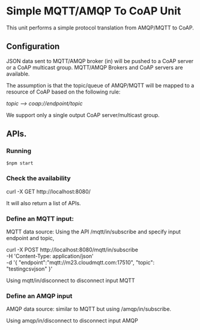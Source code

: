 # Simple MQTT/AMQP To CoAP Unit

This unit performs a simple protocol translation from AMQP/MQTT to CoAP.

## Configuration

JSON data sent to MQTT/AMQP broker (in) will be pushed to a CoAP server or a CoAP multicast group. MQTT/AMQP Brokers and CoAP servers are available.

The assumption is that the topic/queue of AMQP/MQTT will be mapped to a resource of CoAP based on the following rule:

*topic --> coap://endpoint/topic*

We support only a single output CoAP server/multicast group.

## APIs.

### Running
```
$npm start
```
### Check the availability

curl -X GET http://localhost:8080/

It will also return a list of APIs.

### Define an MQTT input:

MQTT data source: Using the API /mqtt/in/subscribe and specify input endpoint and topic,

curl -X POST http://localhost:8080/mqtt/in/subscribe \
  -H 'Content-Type: application/json' \
  -d '{
	"endpoint":"mqtt://m23.cloudmqtt.com:17510",
	"topic": "testingcsvjson"
}'

Using  mqtt/in/disconnect to disconnect input MQTT

### Define an AMQP input

AMQP data source: similar to MQTT but using /amqp/in/subscribe.

Using  amqp/in/disconnect to disconnect input  AMQP
